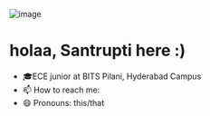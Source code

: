![image]("https://github.com/lazybug19/lazybug19/assets/105040967/7534b66d-1293-45fd-be90-ddddbbc533f9")
# holaa, Santrupti here :)

<!--
**lazybug19/lazybug19** is a ✨ _special_ ✨ repository because its `README.md` (this file) appears on your GitHub profile.
-->
- 🎓ECE junior at BITS Pilani, Hyderabad Campus
- 📫 How to reach me: 
- 😄 Pronouns: this/that

